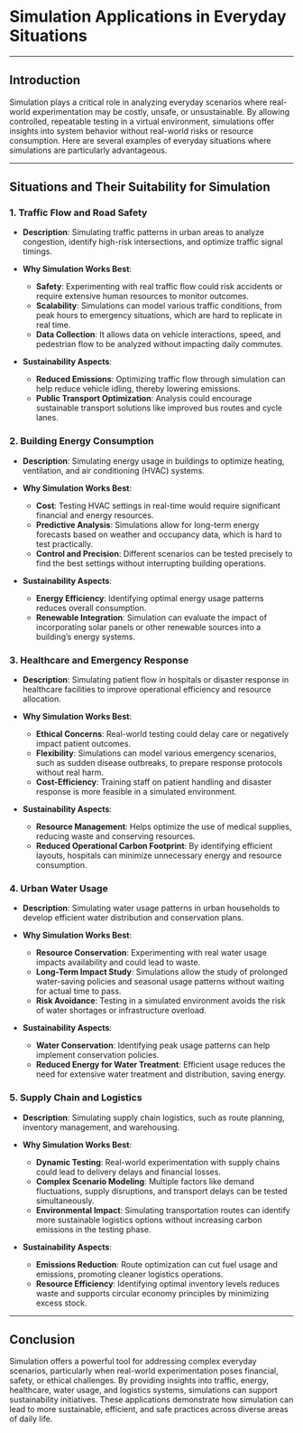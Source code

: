 # Simulation Applications in Everyday Situations

---

## Introduction

Simulation plays a critical role in analyzing everyday scenarios where real-world experimentation may be costly, unsafe, or unsustainable. By allowing controlled, repeatable testing in a virtual environment, simulations offer insights into system behavior without real-world risks or resource consumption. Here are several examples of everyday situations where simulations are particularly advantageous.

---

## Situations and Their Suitability for Simulation

### 1. **Traffic Flow and Road Safety**

- **Description**: Simulating traffic patterns in urban areas to analyze congestion, identify high-risk intersections, and optimize traffic signal timings.
- **Why Simulation Works Best**:
  - **Safety**: Experimenting with real traffic flow could risk accidents or require extensive human resources to monitor outcomes.
  - **Scalability**: Simulations can model various traffic conditions, from peak hours to emergency situations, which are hard to replicate in real time.
  - **Data Collection**: It allows data on vehicle interactions, speed, and pedestrian flow to be analyzed without impacting daily commutes.

- **Sustainability Aspects**:
  - **Reduced Emissions**: Optimizing traffic flow through simulation can help reduce vehicle idling, thereby lowering emissions.
  - **Public Transport Optimization**: Analysis could encourage sustainable transport solutions like improved bus routes and cycle lanes.

### 2. **Building Energy Consumption**

- **Description**: Simulating energy usage in buildings to optimize heating, ventilation, and air conditioning (HVAC) systems.
- **Why Simulation Works Best**:
  - **Cost**: Testing HVAC settings in real-time would require significant financial and energy resources.
  - **Predictive Analysis**: Simulations allow for long-term energy forecasts based on weather and occupancy data, which is hard to test practically.
  - **Control and Precision**: Different scenarios can be tested precisely to find the best settings without interrupting building operations.

- **Sustainability Aspects**:
  - **Energy Efficiency**: Identifying optimal energy usage patterns reduces overall consumption.
  - **Renewable Integration**: Simulation can evaluate the impact of incorporating solar panels or other renewable sources into a building’s energy systems.

### 3. **Healthcare and Emergency Response**

- **Description**: Simulating patient flow in hospitals or disaster response in healthcare facilities to improve operational efficiency and resource allocation.
- **Why Simulation Works Best**:
  - **Ethical Concerns**: Real-world testing could delay care or negatively impact patient outcomes.
  - **Flexibility**: Simulations can model various emergency scenarios, such as sudden disease outbreaks, to prepare response protocols without real harm.
  - **Cost-Efficiency**: Training staff on patient handling and disaster response is more feasible in a simulated environment.

- **Sustainability Aspects**:
  - **Resource Management**: Helps optimize the use of medical supplies, reducing waste and conserving resources.
  - **Reduced Operational Carbon Footprint**: By identifying efficient layouts, hospitals can minimize unnecessary energy and resource consumption.

### 4. **Urban Water Usage**

- **Description**: Simulating water usage patterns in urban households to develop efficient water distribution and conservation plans.
- **Why Simulation Works Best**:
  - **Resource Conservation**: Experimenting with real water usage impacts availability and could lead to waste.
  - **Long-Term Impact Study**: Simulations allow the study of prolonged water-saving policies and seasonal usage patterns without waiting for actual time to pass.
  - **Risk Avoidance**: Testing in a simulated environment avoids the risk of water shortages or infrastructure overload.

- **Sustainability Aspects**:
  - **Water Conservation**: Identifying peak usage patterns can help implement conservation policies.
  - **Reduced Energy for Water Treatment**: Efficient usage reduces the need for extensive water treatment and distribution, saving energy.

### 5. **Supply Chain and Logistics**

- **Description**: Simulating supply chain logistics, such as route planning, inventory management, and warehousing.
- **Why Simulation Works Best**:
  - **Dynamic Testing**: Real-world experimentation with supply chains could lead to delivery delays and financial losses.
  - **Complex Scenario Modeling**: Multiple factors like demand fluctuations, supply disruptions, and transport delays can be tested simultaneously.
  - **Environmental Impact**: Simulating transportation routes can identify more sustainable logistics options without increasing carbon emissions in the testing phase.

- **Sustainability Aspects**:
  - **Emissions Reduction**: Route optimization can cut fuel usage and emissions, promoting cleaner logistics operations.
  - **Resource Efficiency**: Identifying optimal inventory levels reduces waste and supports circular economy principles by minimizing excess stock.

---

## Conclusion

Simulation offers a powerful tool for addressing complex everyday scenarios, particularly when real-world experimentation poses financial, safety, or ethical challenges. By providing insights into traffic, energy, healthcare, water usage, and logistics systems, simulations can support sustainability initiatives. These applications demonstrate how simulation can lead to more sustainable, efficient, and safe practices across diverse areas of daily life.
